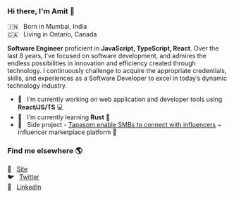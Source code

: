 ### Hi there, I'm Amit 👋

🇮🇳  &nbsp; Born in Mumbai, India <br>
🇨🇦  &nbsp; Living in Ontario, Canada

**Software Engineer** proficient in **JavaScript, TypeScript, React**. Over the last 8 years, I've focused on software development, and admires the endless possibilities in innovation and efficiency created through technology. I continuously challenge to acquire the appropriate credentials, skills, and experiences as a Software Developer to excel in today’s dynamic technology industry.  

- 🔭  &nbsp; I’m currently working on web application and developer tools using **React/JS/TS** 💻
- 🌱  &nbsp; I’m currently learning **Rust** 🦀 
- 💼  &nbsp; Side project - [Tapasom enable SMBs to connect with influencers](https://tapasom.com) ~ influencer marketplace platform 🔱

### Find me elsewhere 🌎

🚀  &nbsp; [Site](https://tapasom.ai/amit) <br>
🐦  &nbsp; [Twitter](https://twitter.com/amit_mirgal/) <br>
💼  &nbsp; [LinkedIn](https://www.linkedin.com/in/amit-mirgal/)
